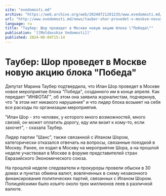 ```yaml
---
site: "evedomosti.md"
archive: "https://web.archive.org/web/20240721201235/www.evedomosti.md/news/tauber-shor-provedet-v-moskve-novuyu-akciyu-bloka-pobeda"
url: "http://www.evedomosti.md/news/tauber-shor-provedet-v-moskve-novuyu-akciyu-bloka-pobeda"
language: ru
title: "Таубер: Шор проведет в Москве новую акцию блока \"Победа\""
publication: '[[Moldavskie Vedomosti]]'
published: 2024-06-04T15:14
---
```


# Таубер: Шор проведет в Москве новую акцию блока "Победа"

Депутат Марина Таубер подтвердила, что Илан Шор проведет в Москве новое мероприятие блока "Победа", созданного им в конце апреля. Как передает "ИНФОТАГ", об этом она заявила журналистам, подчеркнув, что "в этом нет никакого нарушения" и что лидер блока возьмет на себя все расходы по организации мероприятия.

"Илан Шор - это человек, у которого много возможностей, много связей, он может оплатить дорогу, еду или визит к кому-то, если захочет", - сказала Таубер.

Лидер партии "Шанс", также связанной с Иланом Шором, категорически отказался отвечать на вопросы, связанные поездкой в Москву. Ранее, он ездил в Москву на мероприятие Шора, а на прошлой неделе участвовал в Москве в форуме представителей стран Евразийского Экономического союза.

На прошлой неделе следователи и прокуроры провели обыски в 30 домах и пунктах обмена валют, вовлеченных в схему незаконного финансирования политических партий, связанных с Иланом Шором. Полицейскими было изъято около трех миллионов леев в различной валюте.